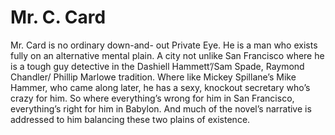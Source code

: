 # Mr. C. Card
Mr. Card is no ordinary down-and- out Private Eye. He is a man who exists fully on an alternative mental plain. A city not unlike San Francisco where he is a tough guy detective in the Dashiell Hammett’/Sam Spade, Raymond Chandler/ Phillip Marlowe tradition. Where like Mickey Spillane’s Mike Hammer, who came along later, he has a sexy, knockout secretary who’s crazy for him.  So where everything’s wrong for him in San Francisco, everything’s right for him in Babylon. And much of the novel’s narrative is addressed to him balancing these two plains of existence.